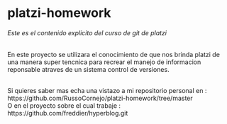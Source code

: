 # platzi-homework
######    Este es el contenido explicito  del curso de git de platzi

En este proyecto  se utilizara el conocimiento de que nos brinda 
platzi  de una manera super tencnica para recrear el manejo de informacion  reponsable atraves de un sistema control de versiones.

<br>
Si quieres saber mas echa una vistazo a mi repositorio personal en : https://github.com/RussoCornejo/platzi-homework/tree/master
<br>
O en el proyecto sobre el cual trabaje : <br>https://github.com/freddier/hyperblog.git